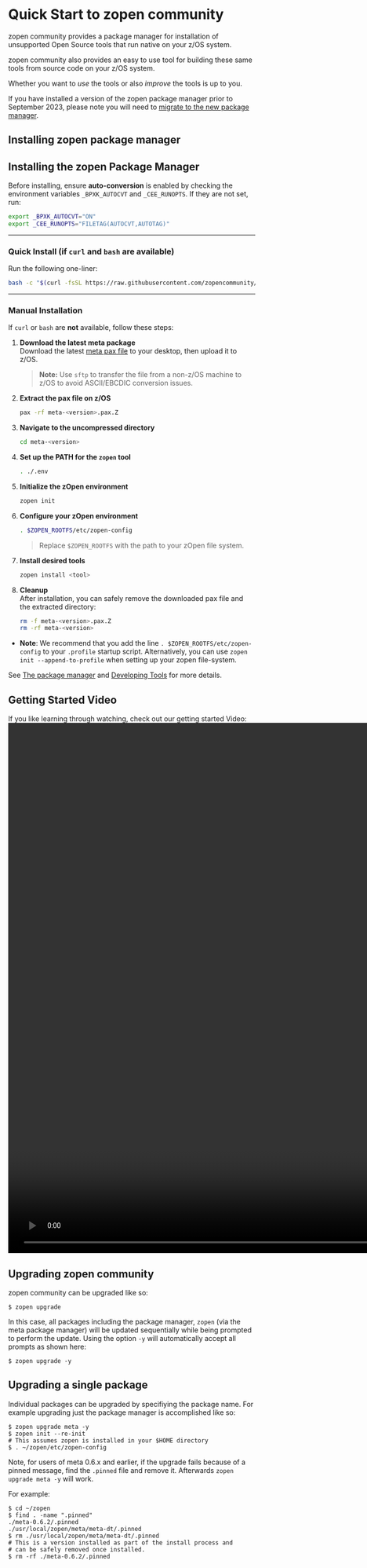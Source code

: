 # Quick Start to zopen community

zopen community provides a package manager for 
installation of unsupported Open Source tools that run native on your z/OS system. 

zopen community also provides an easy to use tool for building these same tools from 
source code on your z/OS system. 

Whether you want to _use_ the tools or also _improve_ the tools is up to you.

If you have installed a version of the zopen package manager prior to September 2023, 
please note you will need to [migrate to the new package manager](Migration.md). 

## Installing zopen package manager <!-- {docsify-ignore} -->

## Installing the zopen Package Manager <!-- {docsify-ignore} -->

Before installing, ensure **auto-conversion** is enabled by checking the environment variables `_BPXK_AUTOCVT` and `_CEE_RUNOPTS`. If they are not set, run:

```bash
export _BPXK_AUTOCVT="ON"
export _CEE_RUNOPTS="FILETAG(AUTOCVT,AUTOTAG)"
```

---

### Quick Install (if `curl` and `bash` are available)

Run the following one-liner:

```bash
bash -c "$(curl -fsSL https://raw.githubusercontent.com/zopencommunity/meta/HEAD/tools/zopen_install.sh)"
```

---

### Manual Installation

If `curl` or `bash` are **not** available, follow these steps:

1. **Download the latest meta package**  
   Download the latest [meta pax file](https://github.com/zopencommunity/metaport/releases) to your desktop, then upload it to z/OS.  
   > **Note:** Use `sftp` to transfer the file from a non-z/OS machine to z/OS to avoid ASCII/EBCDIC conversion issues.

2. **Extract the pax file on z/OS**  
   ```bash
   pax -rf meta-<version>.pax.Z
   ```

3. **Navigate to the uncompressed directory**  
   ```bash
   cd meta-<version>
   ```

4. **Set up the PATH for the `zopen` tool**  
   ```bash
   . ./.env
   ```

5. **Initialize the zOpen environment**  
   ```bash
   zopen init
   ```

6. **Configure your zOpen environment**  
   ```bash
   . $ZOPEN_ROOTFS/etc/zopen-config
   ```  
   > Replace `$ZOPEN_ROOTFS` with the path to your zOpen file system.

7. **Install desired tools**  
   ```bash
   zopen install <tool>
   ```

8. **Cleanup**  
   After installation, you can safely remove the downloaded pax file and the extracted directory:  
   ```bash
   rm -f meta-<version>.pax.Z
   rm -rf meta-<version>
   ```



* **Note**: We recommend that you add the line `. $ZOPEN_ROOTFS/etc/zopen-config` to your `.profile` startup script. Alternatively, you can use `zopen init --append-to-profile` when setting up your zopen file-system.

See [The package manager](ThePackageManager.md) and [Developing Tools](developing.md) for more details.

## Getting Started Video <!-- {docsify-ignore} -->
If you like learning through watching, check out our getting started Video:
<video height="1080" controls>
  <source src="https://github.com/zopencommunity/collateral/raw/main/ZOSOpenToolsIntroV2-cropped.mp4" type="video/mp4">
</video>


## Upgrading zopen community <!-- {docsify-ignore} -->

zopen community can be upgraded like so:

```
$ zopen upgrade
```

In this case, all packages including the package manager, `zopen` (via the meta package manager) will
be updated sequentially while being prompted to perform the update.
Using the option `-y` will automatically accept all prompts as
shown here:

```
$ zopen upgrade -y
```


## Upgrading a single package <!-- {docsify-ignore} -->

Individual packages can be upgraded by specifiying the package
name.  For example upgrading just the package manager is
accomplished like so:

```
$ zopen upgrade meta -y
$ zopen init --re-init
# This assumes zopen is installed in your $HOME directory
$ . ~/zopen/etc/zopen-config
```

Note, for users of meta 0.6.x and earlier, if the upgrade fails because of a pinned message, find the 
`.pinned` file and remove it.  Afterwards `zopen upgrade meta -y` will
work.

For example:

```
$ cd ~/zopen
$ find . -name ".pinned"
./meta-0.6.2/.pinned
./usr/local/zopen/meta/meta-dt/.pinned
$ rm ./usr/local/zopen/meta/meta-dt/.pinned
# This is a version installed as part of the install process and
# can be safely removed once installed.
$ rm -rf ./meta-0.6.2/.pinned
```


